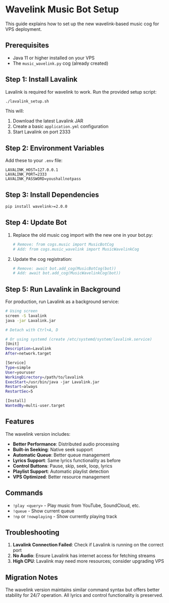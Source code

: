 # Wavelink Music Bot Setup

This guide explains how to set up the new wavelink-based music cog for VPS deployment.

## Prerequisites

- Java 11 or higher installed on your VPS
- The `music_wavelink.py` cog (already created)

## Step 1: Install Lavalink

Lavalink is required for wavelink to work. Run the provided setup script:

```bash
./lavalink_setup.sh
```

This will:
1. Download the latest Lavalink JAR
2. Create a basic `application.yml` configuration
3. Start Lavalink on port 2333

## Step 2: Environment Variables

Add these to your `.env` file:

```env
LAVALINK_HOST=127.0.0.1
LAVALINK_PORT=2333
LAVALINK_PASSWORD=youshallnotpass
```

## Step 3: Install Dependencies

```bash
pip install wavelink>=2.0.0
```

## Step 4: Update Bot

1. Replace the old music cog import with the new one in your bot.py:
   ```python
   # Remove: from cogs.music import MusicBotCog
   # Add: from cogs.music_wavelink import MusicWavelinkCog
   ```

2. Update the cog registration:
   ```python
   # Remove: await bot.add_cog(MusicBotCog(bot))
   # Add: await bot.add_cog(MusicWavelinkCog(bot))
   ```

## Step 5: Run Lavalink in Background

For production, run Lavalink as a background service:

```bash
# Using screen
screen -S lavalink
java -jar Lavalink.jar

# Detach with Ctrl+A, D

# Or using systemd (create /etc/systemd/system/lavalink.service)
[Unit]
Description=Lavalink
After=network.target

[Service]
Type=simple
User=youruser
WorkingDirectory=/path/to/lavalink
ExecStart=/usr/bin/java -jar Lavalink.jar
Restart=always
RestartSec=5

[Install]
WantedBy=multi-user.target
```

## Features

The wavelink version includes:
- **Better Performance**: Distributed audio processing
- **Built-in Seeking**: Native seek support
- **Automatic Queue**: Better queue management
- **Lyrics Support**: Same lyrics functionality as before
- **Control Buttons**: Pause, skip, seek, loop, lyrics
- **Playlist Support**: Automatic playlist detection
- **VPS Optimized**: Better resource management

## Commands

- `!play <query>` - Play music from YouTube, SoundCloud, etc.
- `!queue` - Show current queue
- `!np` or `!nowplaying` - Show currently playing track

## Troubleshooting

1. **Lavalink Connection Failed**: Check if Lavalink is running on the correct port
2. **No Audio**: Ensure Lavalink has internet access for fetching streams
3. **High CPU**: Lavalink may need more resources; consider upgrading VPS

## Migration Notes

The wavelink version maintains similar command syntax but offers better stability for 24/7 operation. All lyrics and control functionality is preserved.
